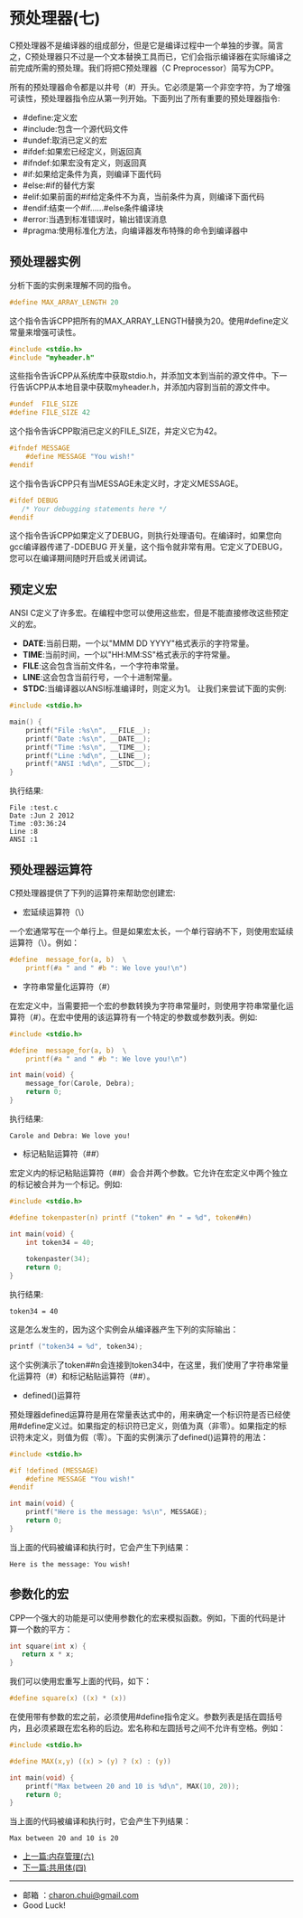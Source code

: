 预处理器(七)
===

C预处理器不是编译器的组成部分，但是它是编译过程中一个单独的步骤。简言之，C预处理器只不过是一个文本替换工具而已，它们会指示编译器在实际编译之前完成所需的预处理。我们将把C预处理器（C Preprocessor）简写为CPP。

所有的预处理器命令都是以井号（#）开头。它必须是第一个非空字符，为了增强可读性，预处理器指令应从第一列开始。下面列出了所有重要的预处理器指令:    


- #define:定义宏
- #include:包含一个源代码文件
- #undef:取消已定义的宏
- #ifdef:如果宏已经定义，则返回真
- #ifndef:如果宏没有定义，则返回真
- #if:如果给定条件为真，则编译下面代码
- #else:#if的替代方案
- #elif:如果前面的#if给定条件不为真，当前条件为真，则编译下面代码
- #endif:结束一个#if……#else条件编译块
- #error:当遇到标准错误时，输出错误消息
- #pragma:使用标准化方法，向编译器发布特殊的命令到编译器中


预处理器实例
---

分析下面的实例来理解不同的指令。
```c
#define MAX_ARRAY_LENGTH 20
```

这个指令告诉CPP把所有的MAX_ARRAY_LENGTH替换为20。使用#define定义常量来增强可读性。
```c
#include <stdio.h>
#include "myheader.h"
```

这些指令告诉CPP从系统库中获取stdio.h，并添加文本到当前的源文件中。下一行告诉CPP从本地目录中获取myheader.h，并添加内容到当前的源文件中。
```c
#undef  FILE_SIZE
#define FILE_SIZE 42
```
这个指令告诉CPP取消已定义的FILE_SIZE，并定义它为42。
```c
#ifndef MESSAGE
    #define MESSAGE "You wish!"
#endif
```

这个指令告诉CPP只有当MESSAGE未定义时，才定义MESSAGE。
```c
#ifdef DEBUG
   /* Your debugging statements here */
#endif
```
这个指令告诉CPP如果定义了DEBUG，则执行处理语句。在编译时，如果您向gcc编译器传递了-DDEBUG 开关量，这个指令就非常有用。它定义了DEBUG，您可以在编译期间随时开启或关闭调试。


预定义宏
---

ANSI C定义了许多宏。在编程中您可以使用这些宏，但是不能直接修改这些预定义的宏。

- __DATE__:当前日期，一个以"MMM DD YYYY"格式表示的字符常量。
- __TIME__:当前时间，一个以"HH:MM:SS"格式表示的字符常量。
- __FILE__:这会包含当前文件名，一个字符串常量。
- __LINE__:这会包含当前行号，一个十进制常量。
- __STDC__:当编译器以ANSI标准编译时，则定义为1。
让我们来尝试下面的实例:   
```c
#include <stdio.h>

main() {
    printf("File :%s\n", __FILE__);
    printf("Date :%s\n", __DATE__);
    printf("Time :%s\n", __TIME__);
    printf("Line :%d\n", __LINE__);
    printf("ANSI :%d\n", __STDC__);
}
```
执行结果:  
```
File :test.c
Date :Jun 2 2012
Time :03:36:24
Line :8
ANSI :1
```



预处理器运算符
---

C预处理器提供了下列的运算符来帮助您创建宏:  

- 宏延续运算符（\）   

一个宏通常写在一个单行上。但是如果宏太长，一个单行容纳不下，则使用宏延续运算符（\）。例如：
```c
#define  message_for(a, b)  \
    printf(#a " and " #b ": We love you!\n")
```
- 字符串常量化运算符（#）

在宏定义中，当需要把一个宏的参数转换为字符串常量时，则使用字符串常量化运算符（#）。在宏中使用的该运算符有一个特定的参数或参数列表。例如:   
```c
#include <stdio.h>

#define  message_for(a, b)  \
    printf(#a " and " #b ": We love you!\n")

int main(void) {
    message_for(Carole, Debra);
    return 0;
}
```
执行结果:   
```
Carole and Debra: We love you!
```

- 标记粘贴运算符（##）

宏定义内的标记粘贴运算符（##）会合并两个参数。它允许在宏定义中两个独立的标记被合并为一个标记。例如:  
```c
#include <stdio.h>

#define tokenpaster(n) printf ("token" #n " = %d", token##n)

int main(void) {
    int token34 = 40;
   
    tokenpaster(34);
    return 0;
}
```
执行结果:  
```
token34 = 40
```

这是怎么发生的，因为这个实例会从编译器产生下列的实际输出：
```c
printf ("token34 = %d", token34);
```
这个实例演示了token##n会连接到token34中，在这里，我们使用了字符串常量化运算符（#）和标记粘贴运算符（##）。

- defined()运算符

预处理器defined运算符是用在常量表达式中的，用来确定一个标识符是否已经使用#define定义过。如果指定的标识符已定义，则值为真（非零）。如果指定的标识符未定义，则值为假（零）。下面的实例演示了defined()运算符的用法：
```c
#include <stdio.h>

#if !defined (MESSAGE)
    #define MESSAGE "You wish!"
#endif

int main(void) {
    printf("Here is the message: %s\n", MESSAGE);  
    return 0;
}
```
当上面的代码被编译和执行时，它会产生下列结果：
```
Here is the message: You wish!
```


参数化的宏
---

CPP一个强大的功能是可以使用参数化的宏来模拟函数。例如，下面的代码是计算一个数的平方：
```c
int square(int x) {
   return x * x;
}
```
我们可以使用宏重写上面的代码，如下：
```c
#define square(x) ((x) * (x))
```
在使用带有参数的宏之前，必须使用#define指令定义。参数列表是括在圆括号内，且必须紧跟在宏名称的后边。宏名称和左圆括号之间不允许有空格。例如：
```c
#include <stdio.h>

#define MAX(x,y) ((x) > (y) ? (x) : (y))

int main(void) {
    printf("Max between 20 and 10 is %d\n", MAX(10, 20));  
    return 0;
}
```
当上面的代码被编译和执行时，它会产生下列结果：
```
Max between 20 and 10 is 20
```


- [上一篇:内存管理(六)]()           
- [下一篇:共用体(四)](https://github.com/CharonChui/GolangStudyNote/blob/master/13.Golang%20new%E5%92%8Cmake%E7%9A%84%E5%8C%BA%E5%88%AB(%E5%8D%81%E4%B8%89).md)


---

- 邮箱 ：charon.chui@gmail.com  
- Good Luck! 
